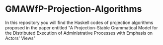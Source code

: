 # GMAWfP-Projection-Algorithms
In this repository you will find the Haskell codes of projection algorithms proposed in the paper entitled "A Projection-Stable Grammatical Model for the Distributed Execution of Administrative Processes with Emphasis on Actors' Views"

